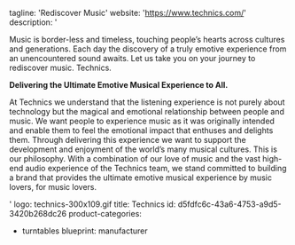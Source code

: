 tagline: 'Rediscover Music'
website: 'https://www.technics.com/'
description: '<p>Music is border-less and timeless, touching people’s hearts across cultures and generations. Each day the discovery of a truly emotive experience from an unencountered sound awaits. Let us take you on your journey to rediscover music. Technics.</p><p><strong>Delivering the Ultimate Emotive Musical Experience to All.</strong></p><p>At Technics we understand that the listening experience is not purely about technology but the magical and emotional relationship between people and music. We want people to experience music as it was originally intended and enable them to feel the emotional impact that enthuses and delights them. Through delivering this experience we want to support the development and enjoyment of the world’s many musical cultures. This is our philosophy. With a combination of our love of music and the vast high-end audio experience of the Technics team, we stand committed to building a brand that provides the ultimate emotive musical experience by music lovers, for music lovers.</p>'
logo: technics-300x109.gif
title: Technics
id: d5fdfc6c-43a6-4753-a9d5-3420b268dc26
product-categories:
  - turntables
blueprint: manufacturer
